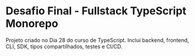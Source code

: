 # Desafio Final - Fullstack TypeScript Monorepo

Projeto criado no Dia 28 do curso de TypeScript.
Inclui backend, frontend, CLI, SDK, tipos compartilhados, testes e CI/CD.
